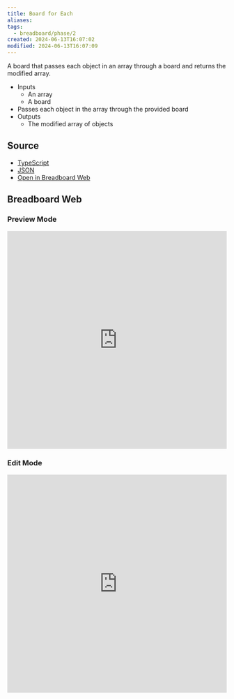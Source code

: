 ```yaml
---
title: Board for Each
aliases:
tags:
  - breadboard/phase/2
created: 2024-06-13T16:07:02
modified: 2024-06-13T16:07:09
---
```


A board that passes each object in an array through a board and returns the modified array.

- Inputs
  - An array
  - A board
- Passes each object in the array through the provided board
- Outputs
  - The modified array of objects

## Source

- [TypeScript](https://github.com/ExaDev/breadboard/blob/hackernews-simplified/packages/breadboard-web/src/boards/board-for-each.ts)
- [JSON](https://github.com/ExaDev/breadboard/blob/hackernews-simplified/packages/breadboard-web/public/graphs/board-for-each.json)
- [Open in Breadboard Web](https://breadboard-ai.web.app/?board=https://raw.githubusercontent.com/ExaDev/breadboard/hackernews-simplified/packages/breadboard-web/public/graphs/board-for-each.json)

## Breadboard Web

### Preview Mode

<iframe src="https://breadboard-ai.web.app/?board=https://raw.githubusercontent.com/ExaDev/breadboard/hackernews-simplified/packages/breadboard-web/public/graphs/board-for-each.json&embed" style="width: 100%; height: 500px; border: 0;"></iframe>

### Edit Mode

<iframe src="https://breadboard-ai.web.app/?board=https://raw.githubusercontent.com/ExaDev/breadboard/hackernews-simplified/packages/breadboard-web/public/graphs/board-for-each.json" style="width: 100%; height: 500px; border: 0;"></iframe>
